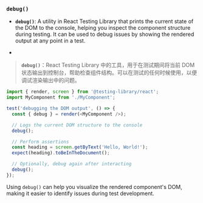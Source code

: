 ### `debug()`

- **`debug()`**: A utility in React Testing Library that prints the current state of the DOM to the console, helping you inspect the component structure during testing. It can be used to debug issues by showing the rendered output at any point in a test.

- <audio src="C:\Users\10691\Downloads\__`debug()`___ .mp3"></audio>

> **`debug()`**：React Testing Library 中的工具，用于在测试期间将当前 DOM 状态输出到控制台，帮助检查组件结构。可以在测试的任何时候使用，以便调试渲染输出中的问题。
>
> <audio src="C:\Users\10691\Downloads\`debug()`：React.mp3"></audio>

```js
import { render, screen } from '@testing-library/react';
import MyComponent from './MyComponent';

test('debugging the DOM output', () => {
  const { debug } = render(<MyComponent />);

  // Logs the current DOM structure to the console
  debug();

  // Perform assertions
  const heading = screen.getByText('Hello, World!');
  expect(heading).toBeInTheDocument();

  // Optionally, debug again after interacting
  debug();
});
```

<audio src="C:\Users\10691\Downloads\这段代码展示了如何使用 Rea (24).mp3"></audio>

Using `debug()` can help you visualize the rendered component's DOM, making it easier to identify issues during test development.